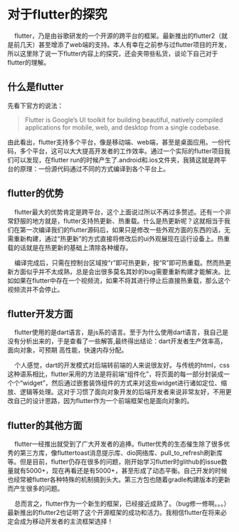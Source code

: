 # 对于flutter的探究

&nbsp;&nbsp;&nbsp;&nbsp;flutter，乃是由谷歌研发的一个开源的跨平台的框架。最新推出的flutter2（就是前几天）甚至增添了web端的支持。本人有幸在之前参与过flutter项目的开发，所以这里除了说一下flutter内容上的探究，还会夹带些私货，谈论下自己对于flutter的理解。

## 什么是flutter

先看下官方的说法：

>Flutter is Google’s UI toolkit for building beautiful, natively compiled applications for mobile, web, and desktop from a single codebase. 

由此看出，flutter支持多个平台，像是移动端、web端，甚至是桌面应用。一份代码，多个平台，这可以大大提高开发者的工作效率。通过一个实际的flutter项目我们可以发现，在flutter run的时候产生了.android和.ios文件夹，我猜这就是跨平台的原理：一份源代码通过不同的方式编译到各个平台上。

## flutter的优势

&nbsp;&nbsp;&nbsp;&nbsp;flutter最大的优势肯定是跨平台，这个上面说过所以不再过多赘述。还有一个非常舒服的地方就是，flutter支持热更新、热重载。什么是热更新呢？这就相当于我们在第一次编译我们的flutter源码后，如果只是修改一些外观方面的东西的话，无需重新构建，通过“热更新”的方式直接将修改后的ui外观展现在运行设备上。热重载的话就是在热更新的基础上清除各种缓存。

&nbsp;&nbsp;&nbsp;&nbsp;编译完成后，只需在控制台区域按“r”即可热更新，按“R”即可热重载。然而热更新方面似乎并不太成熟，总是会出很多莫名其妙的bug需要重新构建才能解决。比如如果在flutter中存在一个视频流，如果不将其进行停止后直接热重载，那么这个视频流并不会停止。

## flutter开发方面

&nbsp;&nbsp;&nbsp;&nbsp;flutter使用的是dart语言，是js系的语言。至于为什么使用dart语言，我自己是没有分析出来的，于是查看了一些解答,最终得出结论：dart开发者生产效率高，面向对象，可预期 高性能，快速内存分配。

&nbsp;&nbsp;&nbsp;&nbsp;个人感觉，dart的开发模式对后端转前端的人来说很友好。与传统的html，css这种语系相比，flutter采用的方法是将前端“组件化”，将页面的每一部分封装成一个个“widget”，然后通过嵌套装饰组件的方式来对这些widget进行诸如定位、缩放、逻辑等处理。这对于习惯了面向对象开发的后端开发者来说非常友好，不用更改自己的设计思路，因为flutter作为一个前端框架也是面向对象的。

## flutter的其他方面

&nbsp;&nbsp;&nbsp;&nbsp;flutter一经推出就受到了广大开发者的追捧。flutter优秀的生态催生除了很多优秀的第三方库，像fluttertoast消息提示库、dio网络库、pull_to_refresh刷新库等。但是目前，flutter仍存在很多的问题，刚开始学习flutter时glithub的issue数量就有5000+，现在再看还是有5000+，甚至形成了动态平衡。自己开发的时候也经常被flutter各种特殊的机制搞到头大。第三方包也随着gradle构建版本的更新而产生很多的问题。

&nbsp;&nbsp;&nbsp;&nbsp;总而言之，flutter作为一个新生的框架，已经接近成熟了。（bug修一修啊。。。）最新推出的flutter2也证明了这个开源框架的成功和活力。我相信flutter在将来必定会成为移动开发者的主流框架选择！
